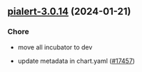 

## [pialert-3.0.14](https://github.com/truecharts/charts/compare/pialert-3.0.13...pialert-3.0.14) (2024-01-21)

### Chore



- move all incubator to dev

- update metadata in chart.yaml ([#17457](https://github.com/truecharts/charts/issues/17457))